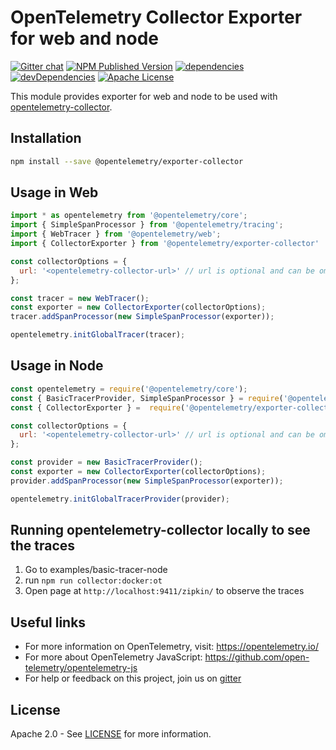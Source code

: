 # OpenTelemetry Collector Exporter for web and node
[![Gitter chat][gitter-image]][gitter-url]
[![NPM Published Version][npm-img]][npm-url]
[![dependencies][dependencies-image]][dependencies-url]
[![devDependencies][devDependencies-image]][devDependencies-url]
[![Apache License][license-image]][license-image]

This module provides exporter for web and node to be used with [opentelemetry-collector][opentelemetry-collector-url].

## Installation

```bash
npm install --save @opentelemetry/exporter-collector
```

## Usage in Web
```js
import * as opentelemetry from '@opentelemetry/core';
import { SimpleSpanProcessor } from '@opentelemetry/tracing';
import { WebTracer } from '@opentelemetry/web';
import { CollectorExporter } from '@opentelemetry/exporter-collector'

const collectorOptions = {
  url: '<opentelemetry-collector-url>' // url is optional and can be omitted - default is http://localhost:55678/v1/trace
};

const tracer = new WebTracer();
const exporter = new CollectorExporter(collectorOptions);
tracer.addSpanProcessor(new SimpleSpanProcessor(exporter));

opentelemetry.initGlobalTracer(tracer);

```

## Usage in Node
```js
const opentelemetry = require('@opentelemetry/core');
const { BasicTracerProvider, SimpleSpanProcessor } = require('@opentelemetry/tracing');
const { CollectorExporter } =  require('@opentelemetry/exporter-collector');

const collectorOptions = {
  url: '<opentelemetry-collector-url>' // url is optional and can be omitted - default is http://localhost:55678/v1/trace
};

const provider = new BasicTracerProvider();
const exporter = new CollectorExporter(collectorOptions);
provider.addSpanProcessor(new SimpleSpanProcessor(exporter));

opentelemetry.initGlobalTracerProvider(provider);

```

## Running opentelemetry-collector locally to see the traces
1. Go to examples/basic-tracer-node
2. run `npm run collector:docker:ot`
3. Open page at `http://localhost:9411/zipkin/` to observe the traces

## Useful links
- For more information on OpenTelemetry, visit: <https://opentelemetry.io/>
- For more about OpenTelemetry JavaScript: <https://github.com/open-telemetry/opentelemetry-js>
- For help or feedback on this project, join us on [gitter][gitter-url]

## License

Apache 2.0 - See [LICENSE][license-url] for more information.

[gitter-image]: https://badges.gitter.im/open-telemetry/opentelemetry-js.svg
[gitter-url]: https://gitter.im/open-telemetry/opentelemetry-node?utm_source=badge&utm_medium=badge&utm_campaign=pr-badge&utm_content=badge
[license-url]: https://github.com/open-telemetry/opentelemetry-js/blob/master/LICENSE
[license-image]: https://img.shields.io/badge/license-Apache_2.0-green.svg?style=flat
[dependencies-image]: https://david-dm.org/open-telemetry/opentelemetry-js/status.svg?path=packages/opentelemetry-exporter-collector
[dependencies-url]: https://david-dm.org/open-telemetry/opentelemetry-js?path=packages%2Fopentelemetry-exporter-collector
[devDependencies-image]: https://david-dm.org/open-telemetry/opentelemetry-js/dev-status.svg?path=packages/opentelemetry-exporter-collector
[devDependencies-url]: https://david-dm.org/open-telemetry/opentelemetry-js?path=packages%2Fopentelemetry-exporter-collector&type=dev
[npm-url]: https://www.npmjs.com/package/@opentelemetry/exporter-collector
[npm-img]: https://badge.fury.io/js/%40opentelemetry%2Fexporter-collector.svg
[opentelemetry-collector-url]: https://github.com/open-telemetry/opentelemetry-collector
